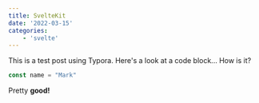 ```yaml
---
title: SvelteKit
date: '2022-03-15'
categories:
	- 'svelte'
---
```


This is a test post using Typora. Here's a look at a code block... How is it?

```javascript
const name = "Mark"
```

Pretty **good!**
